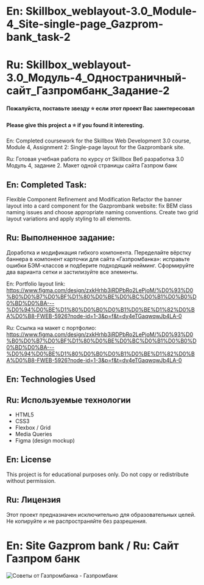 # En: Skillbox_weblayout-3.0_Module-4_Site-single-page_Gazprom-bank_task-2
# Ru: Skillbox_weblayout-3.0_Модуль-4_Одностраничный-сайт_Газпромбанк_Задание-2

#### Пожалуйста, поставьте звезду ⭐ если этот проект Вас заинтересовал
#### Please give this project a ⭐ if you found it interesting.

En: Completed coursework for the Skillbox Web Development 3.0 course, Module 4, Assignment 2: Single-page layout for the Gazprombank site. 

Ru: Готовая учебная работа по курсу от Skillbox Веб разработка 3.0 Модуль 4, задание 2. Макет одной страницы сайта Газпром банк

## En: Completed Task:
Flexible Component Refinement and Modification
Refactor the banner layout into a card component for the Gazprombank website: fix BEM class naming issues and choose appropriate naming conventions. Create two grid layout variations and apply styling to all elements.

## Ru: Выполненное задание: 
Доработка и модификация гибкого компонента.
Переделайте вёрстку баннера в компонент карточки для сайта «Газпромбанка»: исправьте ошибки БЭМ-классов и подберите подходящий нейминг. Сформируйте два варианта сетки и застилизуйте все элементы.

En: Portfolio layout link: https://www.figma.com/design/zxkHrhb3iRDPbRo2LePjoM/%D0%93%D0%B0%D0%B7%D0%BF%D1%80%D0%BE%D0%BC%D0%B1%D0%B0%D0%BD%D0%BA---%D0%94%D0%BE%D1%80%D0%B0%D0%B1%D0%BE%D1%82%D0%BA%D0%B8-FWEB-5926?node-id=1-3&p=f&t=dy4eTGaqwqwJb4LA-0

Ru: Ссылка на макет c портфолио: https://www.figma.com/design/zxkHrhb3iRDPbRo2LePjoM/%D0%93%D0%B0%D0%B7%D0%BF%D1%80%D0%BE%D0%BC%D0%B1%D0%B0%D0%BD%D0%BA---%D0%94%D0%BE%D1%80%D0%B0%D0%B1%D0%BE%D1%82%D0%BA%D0%B8-FWEB-5926?node-id=1-3&p=f&t=dy4eTGaqwqwJb4LA-0

## En: Technologies Used
## Ru: Используемые технологии

- HTML5
- CSS3
- Flexbox / Grid
- Media Queries
- Figma (design mockup)

## En: License
This project is for educational purposes only. Do not copy or redistribute without permission.

## Ru: Лицензия
Этот проект предназначен исключительно для образовательных целей. Не копируйте и не распространяйте без разрешения.


# En: Site Gazprom bank / Ru: Сайт Газпром бaнк
![Советы от Газпромбанка - Газпромбанк](https://github.com/user-attachments/assets/dd9dd000-5af0-4da8-baaf-8569e143bbc4)
